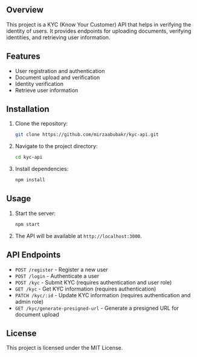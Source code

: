 ## Overview

This project is a KYC (Know Your Customer) API that helps in verifying the identity of users. It provides endpoints for uploading documents, verifying identities, and retrieving user information.

## Features

- User registration and authentication
- Document upload and verification
- Identity verification
- Retrieve user information

## Installation

1. Clone the repository:
   ```sh
   git clone https://github.com/mirzaabubakr/kyc-api.git
   ```
2. Navigate to the project directory:
   ```sh
   cd kyc-api
   ```
3. Install dependencies:
   ```sh
   npm install
   ```

## Usage

1. Start the server:
   ```sh
   npm start
   ```
2. The API will be available at `http://localhost:3000`.

## API Endpoints

- `POST /register` - Register a new user
- `POST /login` - Authenticate a user
- `POST /kyc` - Submit KYC (requires authentication and user role)
- `GET /kyc` - Get KYC information (requires authentication)
- `PATCH /kyc/:id` - Update KYC information (requires authentication and admin role)
- `GET /kyc/generate-presigned-url` - Generate a presigned URL for document upload

## License

This project is licensed under the MIT License.
